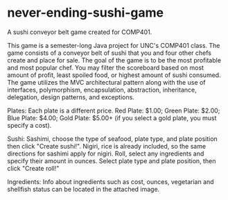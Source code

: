 # never-ending-sushi-game
A sushi conveyor belt game created for COMP401.

This game is a semester-long Java project for UNC's COMP401 class. The game consists of a conveyor belt of sushi that you and four other chefs create and place for sale. The goal of the game is to be the most profitable and most popular chef. You may filter the scoreboard based on most amount of profit, least spoiled food, or highest amount of sushi consumed. The game utilizes the MVC architectural pattern along with the use of interfaces, polymorphism, encapsulation, abstraction, inheritance, delegation, design patterns, and exceptions.

Plates: Each plate is a different price. 
  Red Plate: $1.00; 
  Green Plate: $2.00; 
  Blue Plate: $4.00; 
  Gold Plate: $5.00+ (if you select a gold plate, you must specify a cost).

Sushi: Sashimi, choose the type of seafood, plate type, and plate position then click "Create sushi!".
       Nigiri, rice is already included, so the same directions for sashimi apply for nigiri. 
       Roll, select any ingredients and specify their amount in ounces. Select plate type and plate position, then click "Create roll!"
       
Ingredients: Info about ingredients such as cost, ounces, vegetarian and shellfish status can be located in the attached image. 
